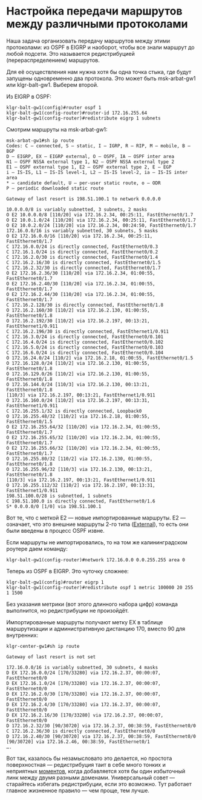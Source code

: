 # Настройка передачи маршрутов между различными протоколами

Наша задача организовать передачу маршрутов между этими протоколами: из OSPF в EIGRP и наоборот, чтобы все знали маршрут до любой подсети.
Это называется редистрибуцией (перераспределением) маршрутов.

Для её осуществления нам нужна хотя бы одна точка стыка, где будут запущены одновременно два протокола. Это может быть msk-arbat-gw1 или klgr-balt-gw1. Выберем второй.

Из EIGRP в OSPF:
```text
klgr-balt-gw1(config)#router ospf 1
klgr-balt-gw1(config-router)#router-id 172.16.255.64
klgr-balt-gw1(config-router)#redistribute eigrp 1 subnets
```

Смотрим маршруты на msk-arbat-gw1:
```text
msk-arbat-gw1#sh ip route
Codes: C — connected, S — static, I — IGRP, R — RIP, M — mobile, B — BGP
D — EIGRP, EX — EIGRP external, O — OSPF, IA — OSPF inter area
N1 — OSPF NSSA external type 1, N2 — OSPF NSSA external type 2
E1 — OSPF external type 1, E2 — OSPF external type 2, E — EGP
i — IS-IS, L1 — IS-IS level-1, L2 — IS-IS level-2, ia — IS-IS inter area
* — candidate default, U — per-user static route, o — ODR
P — periodic downloaded static route

Gateway of last resort is 198.51.100.1 to network 0.0.0.0

10.0.0.0/8 is variably subnetted, 3 subnets, 2 masks
O E2 10.0.0.0/8 [110/20] via 172.16.2.34, 00:25:11, FastEthernet0/1.7
O E2 10.0.1.0/24 [110/20] via 172.16.2.34, 00:25:11, FastEthernet0/1.7
O E2 10.0.2.0/24 [110/20] via 172.16.2.34, 00:24:50, FastEthernet0/1.7
172.16.0.0/16 is variably subnetted, 30 subnets, 5 masks
O E2 172.16.0.0/16 [110/20] via 172.16.2.34, 00:25:11, FastEthernet0/1.7
C 172.16.0.0/24 is directly connected, FastEthernet0/0.3
C 172.16.1.0/24 is directly connected, FastEthernet0/0.2
C 172.16.2.0/30 is directly connected, FastEthernet0/1.4
C 172.16.2.16/30 is directly connected, FastEthernet0/1.5
C 172.16.2.32/30 is directly connected, FastEthernet0/1.7
O E2 172.16.2.36/30 [110/20] via 172.16.2.34, 01:00:55, FastEthernet0/1.7
O E2 172.16.2.40/30 [110/20] via 172.16.2.34, 01:00:55, FastEthernet0/1.7
O E2 172.16.2.44/30 [110/20] via 172.16.2.34, 01:00:55, FastEthernet0/1.7
C 172.16.2.128/30 is directly connected, FastEthernet0/1.8
O 172.16.2.160/30 [110/2] via 172.16.2.130, 01:00:55, FastEthernet0/1.8
O 172.16.2.192/30 [110/2] via 172.16.2.197, 00:13:21, FastEthernet1/0.911
C 172.16.2.196/30 is directly connected, FastEthernet1/0.911
C 172.16.3.0/24 is directly connected, FastEthernet0/0.101
C 172.16.4.0/24 is directly connected, FastEthernet0/0.102
C 172.16.5.0/24 is directly connected, FastEthernet0/0.103
C 172.16.6.0/24 is directly connected, FastEthernet0/0.104
O 172.16.24.0/24 [110/2] via 172.16.2.18, 01:00:55, FastEthernet0/1.5
O 172.16.128.0/24 [110/2] via 172.16.2.130, 01:00:55, FastEthernet0/1.8
O 172.16.129.0/26 [110/2] via 172.16.2.130, 01:00:55, FastEthernet0/1.8
O 172.16.144.0/24 [110/3] via 172.16.2.130, 00:13:21, FastEthernet0/1.8
[110/3] via 172.16.2.197, 00:13:21, FastEthernet1/0.911
O 172.16.160.0/24 [110/2] via 172.16.2.197, 00:13:31, FastEthernet1/0.911
C 172.16.255.1/32 is directly connected, Loopback0
O 172.16.255.48/32 [110/2] via 172.16.2.18, 01:00:55, FastEthernet0/1.5
O E2 172.16.255.64/32 [110/20] via 172.16.2.34, 01:00:55, FastEthernet0/1.7
O E2 172.16.255.65/32 [110/20] via 172.16.2.34, 01:00:55, FastEthernet0/1.7
O E2 172.16.255.66/32 [110/20] via 172.16.2.34, 01:00:55, FastEthernet0/1.7
O 172.16.255.80/32 [110/2] via 172.16.2.130, 01:00:55, FastEthernet0/1.8
O 172.16.255.96/32 [110/3] via 172.16.2.130, 00:13:21, FastEthernet0/1.8
[110/3] via 172.16.2.197, 00:13:21, FastEthernet1/0.911
O 172.16.255.112/32 [110/2] via 172.16.2.197, 00:13:31, FastEthernet1/0.911
198.51.100.0/28 is subnetted, 1 subnets
C 198.51.100.0 is directly connected, FastEthernet0/1.6
S* 0.0.0.0/0 [1/0] via 198.51.100.1
```

Вот те, что с меткой Е2 — новые импортированные маршруты. Е2 — означает, что это внешние маршруты 2-го типа ([External](http://habrahabr.ru/post/117099/)), то есть они были введены в процесс OSPF извне.

Если маршруты не импортировались, то на том же калининградском роутере даем команду:
```text
klgr-balt-gw1(config-router)#network 172.16.0.0 0.0.255.255 area 0
```


Теперь из OSPF в EIGRP. Это чуточку сложнее:
```
klgr-balt-gw1(config)#router eigrp 1
klgr-balt-gw1(config-router)#redistribute ospf 1 metric 100000 20 255 1 1500 
```

Без указания метрики (вот этого длинного набора цифр) команда выполнится, но редистрибуции не произойдёт.

Импортированные маршруты получают метку EX в таблице маршрутизации и административную дистанцию 170, вместо 90 для внутренних:
```
klgr-center-gw1#sh ip route

Gateway of last resort is not set

172.16.0.0/16 is variably subnetted, 30 subnets, 4 masks
D EX 172.16.0.0/24 [170/33280] via 172.16.2.37, 00:00:07, FastEthernet0/0
D EX 172.16.1.0/24 [170/33280] via 172.16.2.37, 00:00:07, FastEthernet0/0
D EX 172.16.2.0/30 [170/33280] via 172.16.2.37, 00:00:07, FastEthernet0/0
D EX 172.16.2.4/30 [170/33280] via 172.16.2.37, 00:00:07, FastEthernet0/0
D EX 172.16.2.16/30 [170/33280] via 172.16.2.37, 00:00:07, FastEthernet0/0
D 172.16.2.32/30 [90/30720] via 172.16.2.37, 00:38:59, FastEthernet0/0
C 172.16.2.36/30 is directly connected, FastEthernet0/0
D 172.16.2.40/30 [90/30720] via 172.16.2.37, 00:38:59, FastEthernet0/0
[90/30720] via 172.16.2.46, 00:38:59, FastEthernet0/1
….
```

Вот так, казалось бы незамысловато это делается, но простота поверхностная — редистрибуция таит в себе много тонких и неприятных [моментов](https://habr.com/ru/post/117062/), когда добавляется хотя бы один избыточный линк между двумя разными доменами.
Универсальный совет — старайтесь избегать редистрибуции, если это возможно. Тут работает главное жизненное правило — чем проще, тем лучше.
